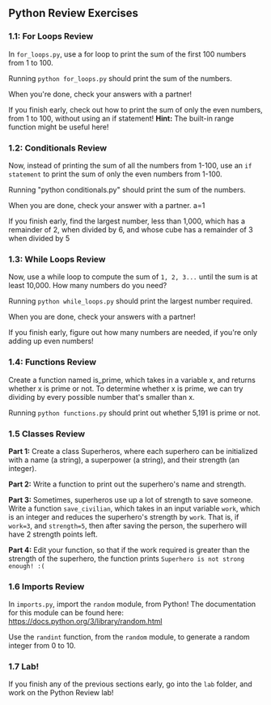 
## Python Review Exercises

### 1.1: For Loops Review

In `for_loops.py`, use a for loop to print the sum
of the first 100 numbers from 1 to 100. 

Running `python for_loops.py` should print the sum of
the numbers.

When you're done, check your answers with a partner!

If you finish early, check out how to print the sum of only
the even numbers, from 1 to 100, without using an if statement!
**Hint:** The built-in range function might be useful here!

### 1.2: Conditionals Review

Now, instead of printing the sum of all the numbers from 1-100,
use an `if statement` to print the sum of only the even numbers
from 1-100.

Running "python conditionals.py" should print the sum of the numbers.

When you are done, check your answer with a partner.
a=1
	

If you finish early, find the largest number, less than 1,000, which
has a remainder of 2, when divided by 6, and whose cube has a remainder
of 3 when divided by 5

### 1.3: While Loops Review

Now, use a while loop to compute the sum of `1, 2, 3...` until
the sum is at least 10,000. How many numbers do you need?

Running `python while_loops.py` should print the largest number
required.

When you are done, check your answers with a partner!

If you finish early, figure out how many numbers are needed, if you're
only adding up even numbers!

### 1.4: Functions Review

Create a function named is_prime, which takes in a variable x, and
returns whether x is prime or not. To determine whether x
is prime, we can try dividing by every possible
number that's smaller than x.

Running `python functions.py` should print out whether 5,191 is
prime or not.

### 1.5 Classes Review

**Part 1:** Create a class Superheros, where each
superhero can be initialized with a name (a string),
a superpower (a string), and their strength (an integer).

**Part 2:** Write a function to print out the superhero's name and
strength.

**Part 3:** Sometimes, superheros use up a lot of
strength to save someone. Write a function `save_civilian`,
which takes in an input variable `work`, which is an integer
and reduces the superhero's strength by `work`. That is,
if `work=3`, and `strength=5`, then after saving the person,
the superhero will have 2 strength points left.

**Part 4:** Edit your function, so that if the work required
is greater than the strength of the superhero, the function
prints `Superhero is not strong enough! :(`

### 1.6 Imports Review

In `imports.py`, import the `random` module, from Python! The documentation
for this module can be found here: https://docs.python.org/3/library/random.html

Use the `randint` function, from the `random` module, to generate
a random integer from 0 to 10.

### 1.7 Lab!

If you finish any of the previous sections early, go into the
`lab` folder, and work on the Python Review lab!
